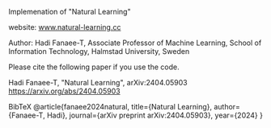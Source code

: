 Implemenation of "Natural Learning"

website: www.natural-learning.cc

Author: Hadi Fanaee-T, Associate Professor of Machine Learning, School of Information Technology, Halmstad University, Sweden

Please cite the following paper if you use the code.

Hadi Fanaee-T, "Natural Learning", arXiv:2404.05903
https://arxiv.org/abs/2404.05903

BibTeX
 @article{fanaee2024natural,
   title={Natural Learning},
   author={Fanaee-T, Hadi},
   journal={arXiv preprint arXiv:2404.05903},
   year={2024}
}
